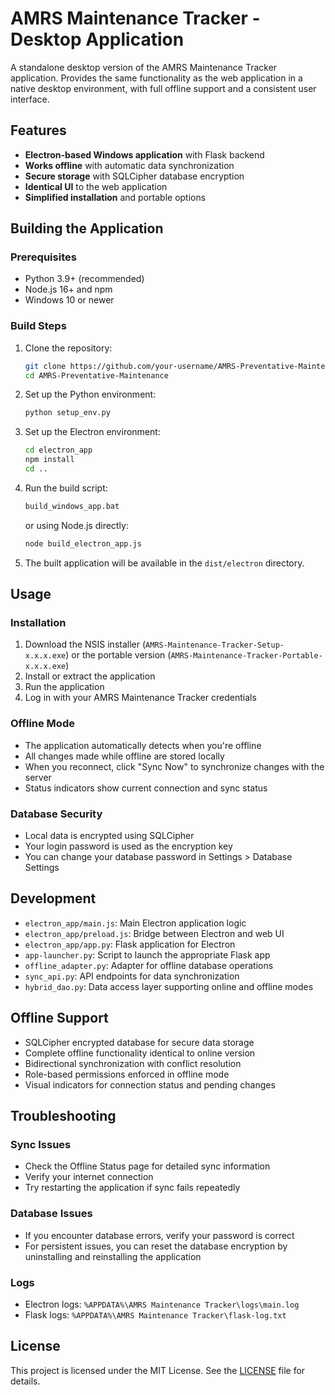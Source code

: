 # AMRS Maintenance Tracker - Desktop Application

A standalone desktop version of the AMRS Maintenance Tracker application. Provides the same functionality as the web application in a native desktop environment, with full offline support and a consistent user interface.

## Features

- **Electron-based Windows application** with Flask backend
- **Works offline** with automatic data synchronization
- **Secure storage** with SQLCipher database encryption
- **Identical UI** to the web application
- **Simplified installation** and portable options

## Building the Application

### Prerequisites
- Python 3.9+ (recommended)
- Node.js 16+ and npm
- Windows 10 or newer

### Build Steps
1. Clone the repository:
   ```bash
   git clone https://github.com/your-username/AMRS-Preventative-Maintenance.git
   cd AMRS-Preventative-Maintenance
   ```
2. Set up the Python environment:
   ```bash
   python setup_env.py
   ```
3. Set up the Electron environment:
   ```bash
   cd electron_app
   npm install
   cd ..
   ```
4. Run the build script:
   ```bash
   build_windows_app.bat
   ```
   or using Node.js directly:
   ```bash
   node build_electron_app.js
   ```
5. The built application will be available in the `dist/electron` directory.

## Usage

### Installation

1. Download the NSIS installer (`AMRS-Maintenance-Tracker-Setup-x.x.x.exe`) or the portable version (`AMRS-Maintenance-Tracker-Portable-x.x.x.exe`)
2. Install or extract the application
3. Run the application
4. Log in with your AMRS Maintenance Tracker credentials

### Offline Mode

- The application automatically detects when you're offline
- All changes made while offline are stored locally
- When you reconnect, click "Sync Now" to synchronize changes with the server
- Status indicators show current connection and sync status

### Database Security

- Local data is encrypted using SQLCipher
- Your login password is used as the encryption key
- You can change your database password in Settings > Database Settings

## Development

- `electron_app/main.js`: Main Electron application logic
- `electron_app/preload.js`: Bridge between Electron and web UI
- `electron_app/app.py`: Flask application for Electron
- `app-launcher.py`: Script to launch the appropriate Flask app
- `offline_adapter.py`: Adapter for offline database operations
- `sync_api.py`: API endpoints for data synchronization
- `hybrid_dao.py`: Data access layer supporting online and offline modes

## Offline Support

- SQLCipher encrypted database for secure data storage
- Complete offline functionality identical to online version
- Bidirectional synchronization with conflict resolution
- Role-based permissions enforced in offline mode
- Visual indicators for connection status and pending changes

## Troubleshooting

### Sync Issues
- Check the Offline Status page for detailed sync information
- Verify your internet connection
- Try restarting the application if sync fails repeatedly

### Database Issues
- If you encounter database errors, verify your password is correct
- For persistent issues, you can reset the database encryption by uninstalling and reinstalling the application

### Logs
- Electron logs: `%APPDATA%\AMRS Maintenance Tracker\logs\main.log`
- Flask logs: `%APPDATA%\AMRS Maintenance Tracker\flask-log.txt`

## License

This project is licensed under the MIT License. See the [LICENSE](LICENSE) file for details.
